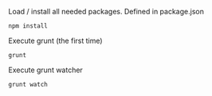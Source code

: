 Load / install all needed packages. Defined in package.json
```
npm install
```

Execute grunt (the first time)
```
grunt
```

Execute grunt watcher
```
grunt watch
```
